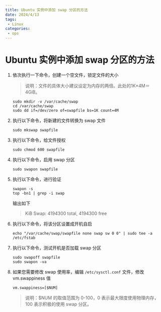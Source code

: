 ```yaml
---
title: Ubuntu 实例中添加 swap 分区的方法
date: 2024/4/13
tags:
 - Linux
categories:
 - ops
---
```


# Ubuntu 实例中添加 swap 分区的方法

1. 依次执行一下命令，创建一个空文件，锁定文件的大小

	> 说明：文件的具体大小建议设定为内存的两倍。此处的1K×4M＝4GiB。
	
	```shell
	sudo mkdir -v /var/cache/swap
	cd /var/cache/swap
	sudo dd if=/dev/zero of=swapfile bs=1K count=4M
	```

2. 执行以下命令，将新建的文件转换为 swap 文件

	```shell
	sudo mkswap swapfile
	```
   
3. 执行以下命令，给文件授权

	```shell
	sudo chmod 600 swapfile
	```

4. 执行以下命令，启用 swap 分区
	    
	```shell
	sudo swapon swapfile
	```

5. 执行以下命令，进行验证

	```shell
	swapon -s
	top -bn1 | grep -i swap
	```
	
	输出如下
	
	> KiB Swap: 4194300 total, 4194300 free  

6. 执行以下命令，将该分区设置成开机自启
    
	```shell
	echo "/var/cache/swap/swapfile none swap sw 0 0" | sudo tee -a /etc/fstab
	```

7. 执行以下命令，测试开机是否加载 swap 分区

	```shell
	sudo swapoff swapfile 
	sudo swapon -va
	```

8. 如果您需要修改 swap 使用率，编辑 `/etc/sysctl.conf` 文件，修改 vm.swappiness 值
       
	```shell
	vm.swappiness=[$NUM]
	```
    
	> 说明：$NUM 的取值范围为 0-100，0 表示最大限度使用物理内存，100 表示积极的使用 swap 分区。